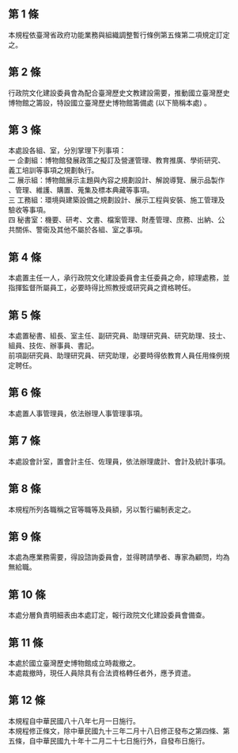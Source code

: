 第 1 條
-------
本規程依臺灣省政府功能業務與組織調整暫行條例第五條第二項規定訂定  
之。

第 2 條
-------
行政院文化建設委員會為配合臺灣歷史文教建設需要，推動國立臺灣歷史  
博物館之籌設，特設國立臺灣歷史博物館籌備處 (以下簡稱本處) 。

第 3 條
-------
本處設各組、室，分別掌理下列事項：  
一  企劃組：博物館發展政策之擬訂及營運管理、教育推廣、學術研究、  
    義工培訓等事項之規劃執行。  
二  展示組：博物館展示主題與內容之規劃設計、解說導覽、展示品製作  
    、管理、維護、購置、蒐集及標本典藏等事項。  
三  工務組：環境與建築設備之規劃設計、展示工程與安裝、施工管理及  
    驗收等事項。  
四  秘書室：機要、研考、文書、檔案管理、財產管理、庶務、出納、公  
    共關係、警衛及其他不屬於各組、室之事項。

第 4 條
-------
本處置主任一人，承行政院文化建設委員會主任委員之命，綜理處務，並  
指揮監督所屬員工，必要時得比照教授或研究員之資格聘任。

第 5 條
-------
本處置秘書、組長、室主任、副研究員、助理研究員、研究助理、技士、  
組員、技佐、辦事員、書記。  
前項副研究員、助理研究員、研究助理，必要時得依教育人員任用條例規  
定聘任。

第 6 條
-------
本處置人事管理員，依法辦理人事管理事項。

第 7 條
-------
本處設會計室，置會計主任、佐理員，依法辦理歲計、會計及統計事項。

第 8 條
-------
本規程所列各職稱之官等職等及員額，另以暫行編制表定之。

第 9 條
-------
本處為應業務需要，得設諮詢委員會，並得聘請學者、專家為顧問，均為  
無給職。

第 10 條
--------
本處分層負責明細表由本處訂定，報行政院文化建設委員會備查。

第 11 條
--------
本處於國立臺灣歷史博物館成立時裁撤之。  
本處裁撤時，現任人員除具有合法資格轉任者外，應予資遣。

第 12 條
--------
本規程自中華民國八十八年七月一日施行。  
本規程修正條文，除中華民國九十三年二月十八日修正發布之第四條、第  
五條，自中華民國九十年十二月二十七日施行外，自發布日施行。

